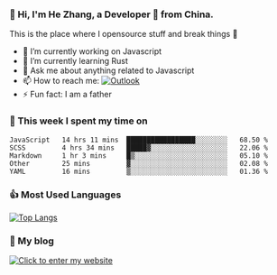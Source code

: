 ### 👋 Hi, I'm He Zhang, a Developer 🚀 from China.

This is the place where I opensource stuff and break things :rofl:

- 🔭  I’m currently working on Javascript
- 🌱  I’m currently learning Rust
- 💬  Ask me about anything related to Javascript
- 📫  How to reach me: [![Outlook](https://img.shields.io/badge/-Outlook-0078D4?style=flat&logo=Microsoft-Outlook&logoColor=white)](mailto:zhanghecool@outlook.com)
- ⚡  Fun fact: I am a father

### 💪 This week I spent my time on 
<!--START_SECTION:waka-->
```text
JavaScript   14 hrs 11 mins  █████████████████░░░░░░░░   68.50 % 
SCSS         4 hrs 34 mins   █████▓░░░░░░░░░░░░░░░░░░░   22.06 % 
Markdown     1 hr 3 mins     █▒░░░░░░░░░░░░░░░░░░░░░░░   05.10 % 
Other        25 mins         ▓░░░░░░░░░░░░░░░░░░░░░░░░   02.08 % 
YAML         16 mins         ▒░░░░░░░░░░░░░░░░░░░░░░░░   01.36 % 
```
<!--END_SECTION:waka-->

### 👍 Most Used Languages
[![Top Langs](https://github-readme-stats.vercel.app/api/top-langs/?username=zhanghecool&layout=compact)](https://zhanghe.cool)

### 🌈 My blog 
[![Click to enter my website](https://cdn.jsdelivr.net/gh/zhanghecool/assets/images/gif/zhanghecools.gif)](https://zhanghe.cool)
